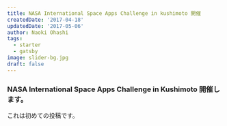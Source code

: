 ```yaml
---
title: NASA International Space Apps Challenge in kushimoto 開催
createdDate: '2017-04-18'
updatedDate: '2017-05-06'
author: Naoki Ohashi
tags:
  - starter
  - gatsby
image: slider-bg.jpg
draft: false
---
```

### NASA International Space Apps Challenge in Kushimoto 開催します。
これは初めての投稿です。
